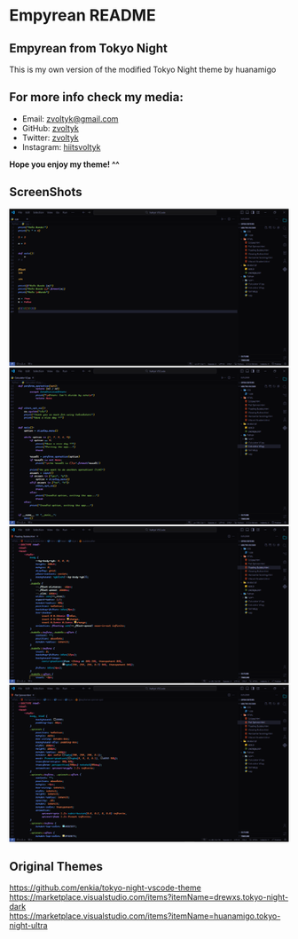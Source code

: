 # Empyrean README

## Empyrean from Tokyo Night

This is my own version of the modified Tokyo Night theme by huanamigo

## For more info check my media:

- Email: zvoltyk@gmail.com
- GitHub: [zvoltyk](https://github.com/zvoltyk)
- Twitter: [zvoltyk](https://twitter.com/zvoltyk)
- Instagram: [hiitsvoltyk](https://www.instagram.com/hiitsvoltyk)

**Hope you enjoy my theme! ^^**

## ScreenShots

![Empyrean Python Test](https://github.com/zvoltyk/vscode-theme/blob/main/images/python2.png?raw=true)
![Empyrean Python Example](https://github.com/zvoltyk/vscode-theme/blob/main/images/python1.png?raw=true)
![Empyrean HTML 1](https://github.com/zvoltyk/vscode-theme/blob/main/images/html1.png?raw=true)
![Empyrean HTML 2](https://github.com/zvoltyk/vscode-theme/blob/main/images/html2.png?raw=true)

## Original Themes

https://github.com/enkia/tokyo-night-vscode-theme <br>
https://marketplace.visualstudio.com/items?itemName=drewxs.tokyo-night-dark <br>
https://marketplace.visualstudio.com/items?itemName=huanamigo.tokyo-night-ultra
